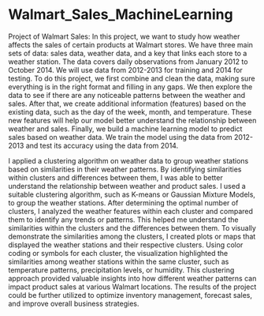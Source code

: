 # Walmart_Sales_MachineLearning
Project of Walmart Sales:
In this project, we want to study how weather affects the sales of certain products at Walmart stores. We have three main sets of data: sales data, weather data, and a key that links each store to a weather station. The data covers daily observations from January 2012 to October 2014. We will use data from 2012-2013 for training and 2014 for testing.
To do this project, we first combine and clean the data, making sure everything is in the right format and filling in any gaps. We then explore the data to see if there are any noticeable patterns between the weather and sales.
After that, we create additional information (features) based on the existing data, such as the day of the week, month, and temperature. These new features will help our model better understand the relationship between weather and sales.
Finally, we build a machine learning model to predict sales based on weather data. We train the model using the data from 2012-2013 and test its accuracy using the data from 2014.


 I applied a clustering algorithm on weather data to group weather stations based on similarities in their weather patterns. By identifying similarities within clusters and differences between them, I was able to better understand the relationship between weather and product sales.
I used a suitable clustering algorithm, such as K-means or Gaussian Mixture Models, to group the weather stations. After determining the optimal number of clusters, I analyzed the weather features within each cluster and compared them to identify any trends or patterns. This helped me understand the similarities within the clusters and the differences between them.
To visually demonstrate the similarities among the clusters, I created plots or maps that displayed the weather stations and their respective clusters. Using color coding or symbols for each cluster, the visualization highlighted the similarities among weather stations within the same cluster, such as temperature patterns, precipitation levels, or humidity.
This clustering approach provided valuable insights into how different weather patterns can impact product sales at various Walmart locations. The results of the project could be further utilized to optimize inventory management, forecast sales, and improve overall business strategies.

